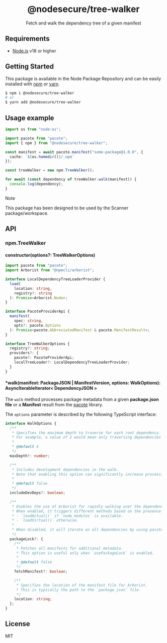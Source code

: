 <p align="center"><h1 align="center">
  @nodesecure/tree-walker
</h1>

<p align="center">
  Fetch and walk the dependency tree of a given manifest
</p>

## Requirements
- [Node.js](https://nodejs.org/en/) v18 or higher

## Getting Started

This package is available in the Node Package Repository and can be easily installed with [npm](https://docs.npmjs.com/getting-started/what-is-npm) or [yarn](https://yarnpkg.com).

```bash
$ npm i @nodesecure/tree-walker
# or
$ yarn add @nodesecure/tree-walker
```

## Usage example

```ts
import os from "node:os";

import pacote from "pacote";
import { npm } from "@nodesecure/tree-walker";

const manifest = await pacote.manifest("some-package@1.0.0", {
  cache: `${os.homedir()}/.npm`
});

const treeWalker = new npm.TreeWalker();

for await (const dependency of treeWalker.walk(manifest)) {
  console.log(dependency);
}
```

> [!NOTE]
> This package has been designed to be used by the Scanner package/workspace.

## API

### npm.TreeWalker

#### constructor(options?: TreeWalkerOptions)

```ts
import pacote from "pacote";
import Arborist from "@npmcli/arborist";

interface LocalDependencyTreeLoaderProvider {
  load(
    location: string,
    registry?: string
  ): Promise<Arborist.Node>;
}

interface PacoteProviderApi {
  manifest(
    spec: string,
    opts?: pacote.Options
  ): Promise<pacote.AbbreviatedManifest & pacote.ManifestResult>;
}

interface TreeWalkerOptions {
  registry?: string;
  providers?: {
    pacote?: PacoteProviderApi;
    localTreeLoader?: LocalDependencyTreeLoaderProvider;
  }
}
```

#### *walk(manifest: PackageJSON | ManifestVersion, options: WalkOptions): AsyncIterableIterator< DependencyJSON >

The `walk` method processes package metadata from a given **package.json file** or a **Manifest** result from the [pacote](https://www.npmjs.com/package/pacote) library.

The `options` parameter is described by the following TypeScript interface:

```ts
interface WalkOptions {
  /**
   * Specifies the maximum depth to traverse for each root dependency.
   * For example, a value of 2 would mean only traversing dependencies and their immediate dependencies.
   *
   * @default 4
   */
  maxDepth?: number;

  /**
   * Includes development dependencies in the walk.
   * Note that enabling this option can significantly increase processing time.
   *
   * @default false
   */
  includeDevDeps?: boolean;

  /**
   * Enables the use of Arborist for rapidly walking over the dependency tree.
   * When enabled, it triggers different methods based on the presence of `node_modules`:
   * - `loadActual()` if `node_modules` is available.
   * - `loadVirtual()` otherwise.
   *
   * When disabled, it will iterate on all dependencies by using pacote
   */
  packageLock?: {
    /**
     * Fetches all manifests for additional metadata.
     * This option is useful only when `usePackageLock` is enabled.
     *
     * @default false
     */
    fetchManifest?: boolean;

    /**
     * Specifies the location of the manifest file for Arborist.
     * This is typically the path to the `package.json` file.
     */
    location: string;
  };
}
```

## License
MIT
